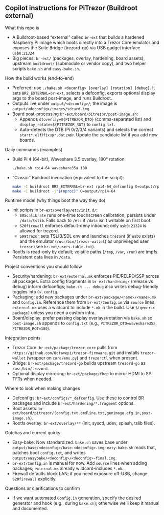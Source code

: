 ## Copilot instructions for PiTrezor (Buildroot external)

What this repo is

- A Buildroot-based “external” called `br-ext` that builds a hardened Raspberry Pi image which boots directly into a Trezor Core emulator and exposes the Suite Bridge (trezord-go) via USB gadget interface `usb0:21324`.
- Big pieces: `br-ext/` (packages, overlay, hardening, board assets), upstream `buildroot/` (submodule or vendor copy), and two helper scripts `bake.sh` and `easy-bake.sh`.

How the build works (end-to-end)

- Preferred: use `./bake.sh <deconfig> [overlay] [rotation] [debug]`. It sets `BR2_EXTERNAL=br-ext`, selects a defconfig, exports optional display args to the board post-image, and runs Buildroot.
- Outputs live under `output/<deconfig>/`; the image is `output/<deconfig>/images/sdcard.img`.
- Board post-processing `br-ext/board/pitrezor/post-image.sh`:
  - Appends `dtoverlay=${PITREZOR_DTO}` (comma-separated list) and `display_rotate=${PITREZOR_ROT}` to `config.txt`.
  - Auto-detects the DTB (Pi 0/2/3/4 variants) and selects the correct `start*.elf`/`fixup*.dat` pair. Update the candidate list if you add new boards.

Daily commands (examples)

- Build Pi 4 (64-bit), Waveshare 3.5 overlay, 180° rotation:
  ```bash
  ./bake.sh rpi4-64 waveshare35a 180
  ```
- “Classic” Buildroot invocation (equivalent to the script):
  ```bash
  make -C buildroot BR2_EXTERNAL=br-ext rpi4-64_defconfig O=output/rpi4-64
  make -C buildroot -j"$(nproc)" O=output/rpi4-64
  ```

Runtime model (why things boot the way they do)

- Init scripts in `br-ext/overlay/etc/init.d/`:
  - `S05calibrate` runs one-time touchscreen calibration; persists under `/data/tslib`. Falls back to `/etc` if `/data` isn’t writable on first boot.
  - `S20firewall` enforces default-deny inbound; only `usb0:21324` is allowed for trezord.
  - `S99trezor` sets TSLIB/SDL env and launches `trezord` (if `usb0` exists) and the emulator (`/usr/bin/trezor-wallet`) as unprivileged user `trezor` (see `br-ext/users-table.txt`).
- Rootfs is read-only by default; volatile paths (`/tmp`, `/var`, `/run`) are tmpfs. Persistent data lives in `/data`.

Project conventions you should follow

- Security/hardening: `br-ext/external.mk` enforces PIE/RELRO/SSP across all packages. Extra config fragments in `br-ext/hardening/` (release vs debug) inform defconfigs; `bake.sh ... debug` also writes debug-friendly toggles into `O/.config`.
- Packaging: add new packages under `br-ext/package/<name>/<name>.mk` and `Config.in`. Reference them from `br-ext/Config.in` via `source` lines. `external.mk` uses a wildcard to include `*.mk` in the build. Use `$(generic-package)` unless you need a custom infra.
- Board/display: prefer passing display overlays/rotation via `bake.sh` so `post-image.sh` appends to `config.txt` (e.g., `PITREZOR_DTO=waveshare35a`, `PITREZOR_ROT=180`).

Integration points

- Trezor Core: `br-ext/package/trezor-core` pulls from `https://github.com/Octavepi/trezor-firmware.git` and installs `trezor-wallet` (wrapper on `core/emu.py`) and `trezorctl` when present.
- Bridge: `br-ext/package/trezord-go` builds upstream `trezord-go` as `/usr/bin/trezord`.
- Optional display mirroring: `br-ext/package/fbcp` to mirror HDMI to SPI TFTs when needed.

Where to look when making changes

- Defconfigs: `br-ext/configs/*_defconfig`. Use these to control BR packages and include `br-ext/hardening/*.fragment` options.
- Boot assets: `br-ext/board/pitrezor/{config.txt,cmdline.txt,genimage.cfg.in,post-image.sh}`.
- Rootfs overlay: `br-ext/overlay/**` (init, sysctl, udev, splash, tslib files).

Gotchas and current quirks

- Easy-bake: Now standardized. `bake.sh` saves base under `output/base/<deconfig>/base-<deconfig>.img`; `easy-bake.sh` reads that, patches boot `config.txt`, and writes `output/easybake/<deconfig>/<deconfig>-final.img`.
- `br-ext/Config.in` is manual for now. Add `source` lines when adding packages; `external.mk` already wildcard-includes `*.mk`.
- Firewall defaults block LAN; if you need exposure off-USB, change `S20firewall` explicitly.

Questions or clarifications to confirm

- If we want automated `Config.in` generation, specify the desired generator and hook (e.g., during `bake.sh`); otherwise we’ll keep it manual and documented.
